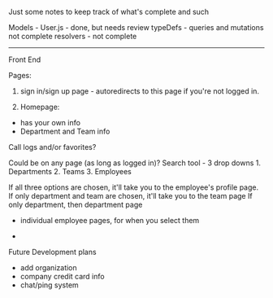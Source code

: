 Just some notes to keep track of what's complete and such

Models - User.js - done, but needs review
typeDefs - queries and mutations not complete
resolvers - not complete

_______
Front End

Pages:
1. sign in/sign up page - autoredirects to this page if you're not logged in.

2. Homepage:
- has your own info
- Department and Team info

Call logs and/or favorites?



Could be on any page (as long as logged in)? Search tool
    - 3 drop downs
        1. Departments
        2. Teams
        3. Employees


If all three options are chosen, it'll take you to the employee's profile page.
If only department and team are chosen, it'll take you to the team page
If only department, then department page




- individual employee pages, for when you select them

- 

Future Development plans
- add organization
- company credit card info
- chat/ping system
